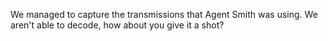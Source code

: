 We managed to capture the transmissions that Agent Smith was using.
We aren't able to decode, how about you give it a shot?
